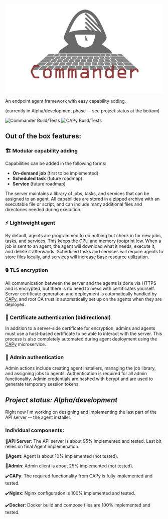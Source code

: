 ![Commander Logo](resources/commanderLogo.png)

An endpoint agent framework with easy capability adding.

(currently in Alpha/development phase -- see project status at the bottom)

![Commander Build/Tests](https://github.com/lawndoc/commander/actions/workflows/build-test.commander.yml/badge.svg)
![CAPy Build/Tests](https://github.com/lawndoc/CAPy/actions/workflows/build-test.yml/badge.svg)

## Out of the box features:

### 🏗️ Modular capability adding

Capabilities can be added in the following forms:
- **On-demand job** (first to be implemented)
- **Scheduled task** (future roadmap)
- **Service** (future roadmap)

The server maintains a library of jobs, tasks, and services that can be assigned to an agent. All capabilities are stored in a zipped archive with an executable file or script, and can include many additional files and directories needed during execution.

### ⚡ Lightweight agent

By default, agents are programmed to do nothing but check in for new jobs, tasks, and services. This keeps the CPU and memory footprint low. When a job is sent to an agent, the agent will download what it needs, execute it, and delete it afterwards. Scheduled tasks and services will require agents to store files locally, and services will increase base resource utilization.

### 🔒 TLS encryption

All communication between the server and the agents is done via HTTPS and is encrypted, but there is no need to mess with certificates yourself. Server certificate generation and deployment is automatically handled by [CAPy](https://github.com/doctormay6/CAPy), and root CA trust is automatically set up on the agents when they are deployed.

### 📑 Certificate authentication (bidirectional)

In addition to a server-side certificate for encryption, admins and agents must use a host-based certificate to be able to interact with the server. This process is also completely automated during agent deployment using the [CAPy](https://github.com/doctormay6/CAPy) microservice.

### 🔑 Admin authentication

Admin actions include creating agent installers, managing the job library, and assigning jobs to agents. Authentication is required for all admin functionality. Admin credentials are hashed with bcrypt and are used to generate temporary session tokens.

## *Project status: Alpha/development*

Right now I'm working on designing and implementing the last part of the API server -- the agent installer.

### Individual components:

🚧**API Server**: The API server is about 95% implemented and tested. Last bit relies on final Agent implemenation.

🚧**Agent**: Agent is about 10% implemented (not tested).

🚧**Admin**: Admin client is about 25% implemented (not tested). 

✔️**CAPy**: The required functionality from CAPy is fully implemented and tested.

✔️**Nginx**: Nginx configuration is 100% implemented and tested.

✔️**Docker**: Docker build and compose files are 100% implemented and tested.
